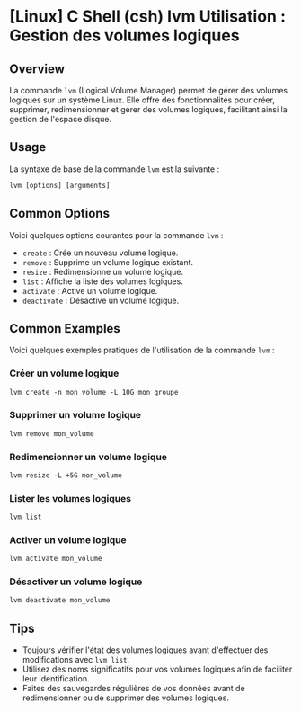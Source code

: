 # [Linux] C Shell (csh) lvm Utilisation : Gestion des volumes logiques

## Overview
La commande `lvm` (Logical Volume Manager) permet de gérer des volumes logiques sur un système Linux. Elle offre des fonctionnalités pour créer, supprimer, redimensionner et gérer des volumes logiques, facilitant ainsi la gestion de l'espace disque.

## Usage
La syntaxe de base de la commande `lvm` est la suivante :

```csh
lvm [options] [arguments]
```

## Common Options
Voici quelques options courantes pour la commande `lvm` :

- `create` : Crée un nouveau volume logique.
- `remove` : Supprime un volume logique existant.
- `resize` : Redimensionne un volume logique.
- `list` : Affiche la liste des volumes logiques.
- `activate` : Active un volume logique.
- `deactivate` : Désactive un volume logique.

## Common Examples
Voici quelques exemples pratiques de l'utilisation de la commande `lvm` :

### Créer un volume logique
```csh
lvm create -n mon_volume -L 10G mon_groupe
```

### Supprimer un volume logique
```csh
lvm remove mon_volume
```

### Redimensionner un volume logique
```csh
lvm resize -L +5G mon_volume
```

### Lister les volumes logiques
```csh
lvm list
```

### Activer un volume logique
```csh
lvm activate mon_volume
```

### Désactiver un volume logique
```csh
lvm deactivate mon_volume
```

## Tips
- Toujours vérifier l'état des volumes logiques avant d'effectuer des modifications avec `lvm list`.
- Utilisez des noms significatifs pour vos volumes logiques afin de faciliter leur identification.
- Faites des sauvegardes régulières de vos données avant de redimensionner ou de supprimer des volumes logiques.
